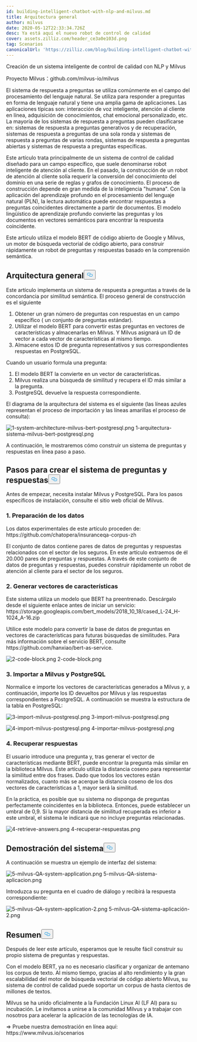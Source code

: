 ```yaml
---
id: building-intelligent-chatbot-with-nlp-and-milvus.md
title: Arquitectura general
author: milvus
date: 2020-05-12T22:33:34.726Z
desc: Ya está aquí el nuevo robot de control de calidad
cover: assets.zilliz.com/header_ce3a0e103d.png
tag: Scenarios
canonicalUrl: 'https://zilliz.com/blog/building-intelligent-chatbot-with-nlp-and-milvus'
---
```

<custom-h1>Creación de un sistema inteligente de control de calidad con NLP y Milvus</custom-h1><p>Proyecto Milvus：github.com/milvus-io/milvus</p>
<p>El sistema de respuesta a preguntas se utiliza comúnmente en el campo del procesamiento del lenguaje natural. Se utiliza para responder a preguntas en forma de lenguaje natural y tiene una amplia gama de aplicaciones. Las aplicaciones típicas son: interacción de voz inteligente, atención al cliente en línea, adquisición de conocimientos, chat emocional personalizado, etc. La mayoría de los sistemas de respuesta a preguntas pueden clasificarse en: sistemas de respuesta a preguntas generativos y de recuperación, sistemas de respuesta a preguntas de una sola ronda y sistemas de respuesta a preguntas de varias rondas, sistemas de respuesta a preguntas abiertas y sistemas de respuesta a preguntas específicas.</p>
<p>Este artículo trata principalmente de un sistema de control de calidad diseñado para un campo específico, que suele denominarse robot inteligente de atención al cliente. En el pasado, la construcción de un robot de atención al cliente solía requerir la conversión del conocimiento del dominio en una serie de reglas y grafos de conocimiento. El proceso de construcción depende en gran medida de la inteligencia "humana". Con la aplicación del aprendizaje profundo en el procesamiento del lenguaje natural (PLN), la lectura automática puede encontrar respuestas a preguntas coincidentes directamente a partir de documentos. El modelo lingüístico de aprendizaje profundo convierte las preguntas y los documentos en vectores semánticos para encontrar la respuesta coincidente.</p>
<p>Este artículo utiliza el modelo BERT de código abierto de Google y Milvus, un motor de búsqueda vectorial de código abierto, para construir rápidamente un robot de preguntas y respuestas basado en la comprensión semántica.</p>
<h2 id="Overall-Architecture" class="common-anchor-header">Arquitectura general<button data-href="#Overall-Architecture" class="anchor-icon" translate="no">
      <svg translate="no"
        aria-hidden="true"
        focusable="false"
        height="20"
        version="1.1"
        viewBox="0 0 16 16"
        width="16"
      >
        <path
          fill="#0092E4"
          fill-rule="evenodd"
          d="M4 9h1v1H4c-1.5 0-3-1.69-3-3.5S2.55 3 4 3h4c1.45 0 3 1.69 3 3.5 0 1.41-.91 2.72-2 3.25V8.59c.58-.45 1-1.27 1-2.09C10 5.22 8.98 4 8 4H4c-.98 0-2 1.22-2 2.5S3 9 4 9zm9-3h-1v1h1c1 0 2 1.22 2 2.5S13.98 12 13 12H9c-.98 0-2-1.22-2-2.5 0-.83.42-1.64 1-2.09V6.25c-1.09.53-2 1.84-2 3.25C6 11.31 7.55 13 9 13h4c1.45 0 3-1.69 3-3.5S14.5 6 13 6z"
        ></path>
      </svg>
    </button></h2><p>Este artículo implementa un sistema de respuesta a preguntas a través de la concordancia por similitud semántica. El proceso general de construcción es el siguiente</p>
<ol>
<li>Obtener un gran número de preguntas con respuestas en un campo específico ( un conjunto de preguntas estándar).</li>
<li>Utilizar el modelo BERT para convertir estas preguntas en vectores de características y almacenarlas en Milvus. Y Milvus asignará un ID de vector a cada vector de características al mismo tiempo.</li>
<li>Almacene estos ID de pregunta representativos y sus correspondientes respuestas en PostgreSQL.</li>
</ol>
<p>Cuando un usuario formula una pregunta:</p>
<ol>
<li>El modelo BERT la convierte en un vector de características.</li>
<li>Milvus realiza una búsqueda de similitud y recupera el ID más similar a la pregunta.</li>
<li>PostgreSQL devuelve la respuesta correspondiente.</li>
</ol>
<p>El diagrama de la arquitectura del sistema es el siguiente (las líneas azules representan el proceso de importación y las líneas amarillas el proceso de consulta):</p>
<p>
  
   <span class="img-wrapper"> <img translate="no" src="https://assets.zilliz.com/1_system_architecture_milvus_bert_postgresql_63de466754.png" alt="1-system-architecture-milvus-bert-postgresql.png" class="doc-image" id="1-system-architecture-milvus-bert-postgresql.png" />
   </span> <span class="img-wrapper"> <span>1-arquitectura-sistema-milvus-bert-postgresql.png</span> </span></p>
<p>A continuación, le mostraremos cómo construir un sistema de preguntas y respuestas en línea paso a paso.</p>
<h2 id="Steps-to-Build-the-QA-System" class="common-anchor-header">Pasos para crear el sistema de preguntas y respuestas<button data-href="#Steps-to-Build-the-QA-System" class="anchor-icon" translate="no">
      <svg translate="no"
        aria-hidden="true"
        focusable="false"
        height="20"
        version="1.1"
        viewBox="0 0 16 16"
        width="16"
      >
        <path
          fill="#0092E4"
          fill-rule="evenodd"
          d="M4 9h1v1H4c-1.5 0-3-1.69-3-3.5S2.55 3 4 3h4c1.45 0 3 1.69 3 3.5 0 1.41-.91 2.72-2 3.25V8.59c.58-.45 1-1.27 1-2.09C10 5.22 8.98 4 8 4H4c-.98 0-2 1.22-2 2.5S3 9 4 9zm9-3h-1v1h1c1 0 2 1.22 2 2.5S13.98 12 13 12H9c-.98 0-2-1.22-2-2.5 0-.83.42-1.64 1-2.09V6.25c-1.09.53-2 1.84-2 3.25C6 11.31 7.55 13 9 13h4c1.45 0 3-1.69 3-3.5S14.5 6 13 6z"
        ></path>
      </svg>
    </button></h2><p>Antes de empezar, necesita instalar Milvus y PostgreSQL. Para los pasos específicos de instalación, consulte el sitio web oficial de Milvus.</p>
<h3 id="1-Data-preparation" class="common-anchor-header">1. Preparación de los datos</h3><p>Los datos experimentales de este artículo proceden de: https://github.com/chatopera/insuranceqa-corpus-zh</p>
<p>El conjunto de datos contiene pares de datos de preguntas y respuestas relacionados con el sector de los seguros. En este artículo extraemos de él 20.000 pares de preguntas y respuestas. A través de este conjunto de datos de preguntas y respuestas, puedes construir rápidamente un robot de atención al cliente para el sector de los seguros.</p>
<h3 id="2-Generate-feature-vectors" class="common-anchor-header">2. Generar vectores de características</h3><p>Este sistema utiliza un modelo que BERT ha preentrenado. Descárgalo desde el siguiente enlace antes de iniciar un servicio: https://storage.googleapis.com/bert_models/2018_10_18/cased_L-24_H-1024_A-16.zip</p>
<p>Utilice este modelo para convertir la base de datos de preguntas en vectores de características para futuras búsquedas de similitudes. Para más información sobre el servicio BERT, consulte https://github.com/hanxiao/bert-as-service.</p>
<p>
  
   <span class="img-wrapper"> <img translate="no" src="https://assets.zilliz.com/2_code_block_e1b2021a91.png" alt="2-code-block.png" class="doc-image" id="2-code-block.png" />
   </span> <span class="img-wrapper"> <span>2-code-block.png</span> </span></p>
<h3 id="3-Import-to-Milvus-and-PostgreSQL" class="common-anchor-header">3. Importar a Milvus y PostgreSQL</h3><p>Normalice e importe los vectores de características generados a Milvus y, a continuación, importe los ID devueltos por Milvus y las respuestas correspondientes a PostgreSQL. A continuación se muestra la estructura de la tabla en PostgreSQL:</p>
<p>
  
   <span class="img-wrapper"> <img translate="no" src="https://assets.zilliz.com/3_import_milvus_postgresql_bb2a258c61.png" alt="3-import-milvus-postgresql.png" class="doc-image" id="3-import-milvus-postgresql.png" />
   </span> <span class="img-wrapper"> <span>3-import-milvus-postgresql.png</span> </span></p>
<p>
  
   <span class="img-wrapper"> <img translate="no" src="https://assets.zilliz.com/4_import_milvus_postgresql_2abc29a4c4.png" alt="4-import-milvus-postgresql.png" class="doc-image" id="4-import-milvus-postgresql.png" />
   </span> <span class="img-wrapper"> <span>4-importar-milvus-postgresql.png</span> </span></p>
<h3 id="4-Retrieve-Answers" class="common-anchor-header">4. Recuperar respuestas</h3><p>El usuario introduce una pregunta y, tras generar el vector de características mediante BERT, puede encontrar la pregunta más similar en la biblioteca Milvus. Este artículo utiliza la distancia coseno para representar la similitud entre dos frases. Dado que todos los vectores están normalizados, cuanto más se acerque la distancia coseno de los dos vectores de características a 1, mayor será la similitud.</p>
<p>En la práctica, es posible que su sistema no disponga de preguntas perfectamente coincidentes en la biblioteca. Entonces, puede establecer un umbral de 0,9. Si la mayor distancia de similitud recuperada es inferior a este umbral, el sistema le indicará que no incluye preguntas relacionadas.</p>
<p>
  
   <span class="img-wrapper"> <img translate="no" src="https://assets.zilliz.com/4_retrieve_answers_6424db1032.png" alt="4-retrieve-answers.png" class="doc-image" id="4-retrieve-answers.png" />
   </span> <span class="img-wrapper"> <span>4-recuperar-respuestas.png</span> </span></p>
<h2 id="System-Demonstration" class="common-anchor-header">Demostración del sistema<button data-href="#System-Demonstration" class="anchor-icon" translate="no">
      <svg translate="no"
        aria-hidden="true"
        focusable="false"
        height="20"
        version="1.1"
        viewBox="0 0 16 16"
        width="16"
      >
        <path
          fill="#0092E4"
          fill-rule="evenodd"
          d="M4 9h1v1H4c-1.5 0-3-1.69-3-3.5S2.55 3 4 3h4c1.45 0 3 1.69 3 3.5 0 1.41-.91 2.72-2 3.25V8.59c.58-.45 1-1.27 1-2.09C10 5.22 8.98 4 8 4H4c-.98 0-2 1.22-2 2.5S3 9 4 9zm9-3h-1v1h1c1 0 2 1.22 2 2.5S13.98 12 13 12H9c-.98 0-2-1.22-2-2.5 0-.83.42-1.64 1-2.09V6.25c-1.09.53-2 1.84-2 3.25C6 11.31 7.55 13 9 13h4c1.45 0 3-1.69 3-3.5S14.5 6 13 6z"
        ></path>
      </svg>
    </button></h2><p>A continuación se muestra un ejemplo de interfaz del sistema:</p>
<p>
  
   <span class="img-wrapper"> <img translate="no" src="https://assets.zilliz.com/5_milvus_QA_system_application_e5860cee42.png" alt="5-milvus-QA-system-application.png" class="doc-image" id="5-milvus-qa-system-application.png" />
   </span> <span class="img-wrapper"> <span>5-milvus-QA-sistema-aplicacion.png</span> </span></p>
<p>Introduzca su pregunta en el cuadro de diálogo y recibirá la respuesta correspondiente:</p>
<p>
  
   <span class="img-wrapper"> <img translate="no" src="https://assets.zilliz.com/5_milvus_QA_system_application_2_8064237e2a.png" alt="5-milvus-QA-system-application-2.png" class="doc-image" id="5-milvus-qa-system-application-2.png" />
   </span> <span class="img-wrapper"> <span>5-milvus-QA-sistema-aplicación-2.png</span> </span></p>
<h2 id="Summary" class="common-anchor-header">Resumen<button data-href="#Summary" class="anchor-icon" translate="no">
      <svg translate="no"
        aria-hidden="true"
        focusable="false"
        height="20"
        version="1.1"
        viewBox="0 0 16 16"
        width="16"
      >
        <path
          fill="#0092E4"
          fill-rule="evenodd"
          d="M4 9h1v1H4c-1.5 0-3-1.69-3-3.5S2.55 3 4 3h4c1.45 0 3 1.69 3 3.5 0 1.41-.91 2.72-2 3.25V8.59c.58-.45 1-1.27 1-2.09C10 5.22 8.98 4 8 4H4c-.98 0-2 1.22-2 2.5S3 9 4 9zm9-3h-1v1h1c1 0 2 1.22 2 2.5S13.98 12 13 12H9c-.98 0-2-1.22-2-2.5 0-.83.42-1.64 1-2.09V6.25c-1.09.53-2 1.84-2 3.25C6 11.31 7.55 13 9 13h4c1.45 0 3-1.69 3-3.5S14.5 6 13 6z"
        ></path>
      </svg>
    </button></h2><p>Después de leer este artículo, esperamos que le resulte fácil construir su propio sistema de preguntas y respuestas.</p>
<p>Con el modelo BERT, ya no es necesario clasificar y organizar de antemano los corpus de texto. Al mismo tiempo, gracias al alto rendimiento y la gran escalabilidad del motor de búsqueda vectorial de código abierto Milvus, su sistema de control de calidad puede soportar un corpus de hasta cientos de millones de textos.</p>
<p>Milvus se ha unido oficialmente a la Fundación Linux AI (LF AI) para su incubación. Le invitamos a unirse a la comunidad Milvus y a trabajar con nosotros para acelerar la aplicación de las tecnologías de IA.</p>
<p>=&gt; Pruebe nuestra demostración en línea aquí: https://www.milvus.io/scenarios</p>
